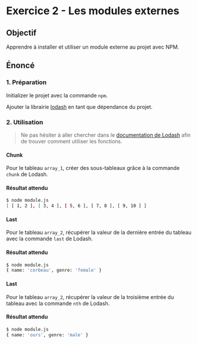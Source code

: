 # Exercice 2 - Les modules externes

## Objectif

Apprendre à installer et utiliser un module externe au projet avec NPM.

## Énoncé

### 1. Préparation

Initializer le projet avec la commande `npm`.

Ajouter la librairie [lodash](https://www.npmjs.com/package/lodash) en tant que dépendance du projet.

### 2. Utilisation

> Ne pas hésiter à aller chercher dans le [documentation de Lodash](https://lodash.com/docs) afin de trouver comment
> utiliser les fonctions.

#### **Chunk**

Pour le tableau `array_1`, créer des sous-tableaux grâce à la commande `chunk` de Lodash.

#### **Résultat attendu**

```sh
$ node module.js
[ [ 1, 2 ], [ 3, 4 ], [ 5, 6 ], [ 7, 8 ], [ 9, 10 ] ]
```

#### **Last**

Pour le tableau `array_2`, récupérer la valeur de la dernière entrée du tableau avec la commande `last` de Lodash.

#### **Résultat attendu**

```sh
$ node module.js
{ name: 'corbeau', genre: 'female' }
```

#### **Last**

Pour le tableau `array_2`, récupérer la valeur de la troisième entrée du tableau avec la commande `nth` de Lodash.

#### **Résultat attendu**

```sh
$ node module.js
{ name: 'ours', genre: 'male' }
```
